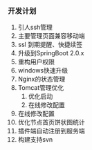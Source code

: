 ### 开发计划
 
1. 引人ssh管理
2. 主要管理页面兼容移动端
3. ssl 到期提醒、快捷续签
4. 升级到SpringBoot 2.0.x
5. 重构用户权限
6. windows快速升级
7. Nginx的状态管理
8. Tomcat管理优化
    1. 优化启动
    2. 在线修改配置
9. 在线修改配置
10. 优化节点首页饼状图统计
11. 插件端自动注册到服务端
12. 构建支持svn
   
